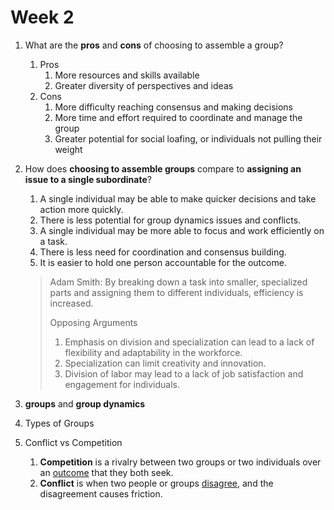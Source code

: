 # Week 2

1. What are the **pros** and **cons** of choosing to assemble a group?

   1. Pros
      1. More resources and skills available
      2. Greater diversity of perspectives and ideas
   2. Cons
      1. More difficulty reaching consensus and making decisions
      2. More time and effort required to coordinate and manage the group
      3. Greater potential for social loafing, or individuals not pulling their weight

2. How does **choosing to assemble groups** compare to **assigning an issue to a single subordinate**?

   1. A single individual may be able to make quicker decisions and take action more quickly.
   2. There is less potential for group dynamics issues and conflicts.
   3. A single individual may be more able to focus and work efficiently on a task.
   4. There is less need for coordination and consensus building.
   5. It is easier to hold one person accountable for the outcome.

   > Adam Smith: By breaking down a task into smaller, specialized parts and assigning them to different individuals, efficiency is increased.
   >
   > Opposing Arguments
   >
   > 1. Emphasis on division and specialization can lead to a lack of flexibility and adaptability in the workforce.
   > 2. Specialization can limit creativity and innovation.
   > 3. Division of labor may lead to a lack of job satisfaction and engagement for individuals.

3. **groups** and **group dynamics**

4. Types of Groups

5. Conflict vs Competition

   1. **Competition** is a rivalry between two groups or two individuals over an <u>outcome</u> that they both seek.
   2. **Conflict** is when two people or groups <u>disagree</u>, and the disagreement causes friction.

